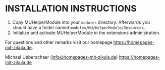 # INSTALLATION INSTRUCTIONS

1. Copy MUHelperModule into your `modules` directory. Afterwards you should have a folder named `modules/MU/HelperModule/Resources`.
2. Initialize and activate MUHelperModule in the extensions administration.

For questions and other remarks visit our homepage https://homepages-mit-zikula.de.

Michael Ueberschaer (info@homepages-mit-zikula.de)
https://homepages-mit-zikula.de
